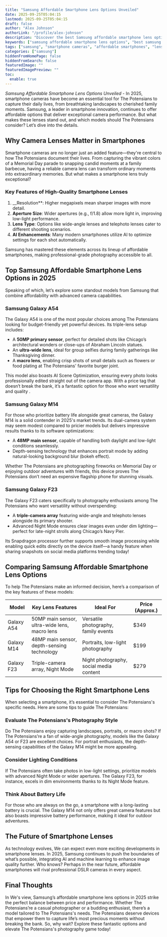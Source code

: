 ```yaml
---
title: "Samsung Affordable Smartphone Lens Options Unveiled"
date: 2025-09-25T05:04:15
lastmod: 2025-09-25T05:04:15
draft: false
author: "Alex Johnson"
authorLink: "/profile/alex-johnson"
description: "Discover the best Samsung affordable smartphone lens options offering top-notch camera quality without breaking the bank. Upgrade your photography now!"
keywords: ["samsung affordable smartphone lens options", "best samsung smartphone cameras 2025", "budget-friendly samsung camera phones"]
tags: ["samsung", "smartphone cameras", "affordable smartphones", "lens options", "photography"]
categories: ["samsung"]
hiddenFromHomePage: false
hiddenFromSearch: false
featuredImage: ""
featuredImagePreview: ""
toc:
  enable: true
---
```



_Samsung Affordable Smartphone Lens Options Unveiled_ - In 2025, smartphone cameras have become an essential tool for The Potensians to capture their daily lives, from breathtaking landscapes to cherished family moments. Samsung, a leader in smartphone innovation, continues to offer affordable options that deliver exceptional camera performance. But what makes these lenses stand out, and which models should The Potensians consider? Let’s dive into the details.

## Why Camera Lenses Matter in Smartphones

Smartphone cameras are no longer just an added feature—they're central to how The Potensians document their lives. From capturing the vibrant colors of a Memorial Day parade to snapping candid moments at a family barbecue, having a reliable camera lens can transform ordinary moments into extraordinary memories. But what makes a smartphone lens truly exceptional?

### Key Features of High-Quality Smartphone Lenses

1. __Resolution**: Higher megapixels mean sharper images with more detail. 
2. **Aperture Size**: Wider apertures (e.g., f/1.8) allow more light in, improving low-light performance. 
3. **Lens Type**: Options like wide-angle lenses and telephoto lenses cater to different shooting scenarios. 
4. **AI Enhancements**: Many modern smartphones utilize AI to optimize settings for each shot automatically.  

Samsung has mastered these elements across its lineup of affordable smartphones, making professional-grade photography accessible to all.

## Top Samsung Affordable Smartphone Lens Options in 2025

Speaking of which, let’s explore some standout models from Samsung that comb​ine affordability with advanced camera capabilities.

### Samsung Galaxy A54

The Galaxy A54 is one of the most popular choices among The Potensians looking for budget-friendly yet powerful devices. Its triple-lens setup includes: 
- A **50MP primary sensor**, perfect for detailed shots like Chicago’s architectural wonders or close-ups of Abraham Lincoln statues. 
- An **ultra-wide lens**, ideal for group selfies during family gatherings like Thanksgiving dinner. 
- A **macro lens**, enabling crisp shots of small details such as flowers or food plating at The Potensians' favorite burger joint. 

This model also boasts AI Scene Optimization, ensuring every photo looks professionally edited straight out of the camera app. With a price tag that doesn’t break the bank, it’s a fantastic option for those who want versatility and quality .

### Samsung Galaxy M14

For those who prioritize battery life alongside great cameras, the Galaxy M14 is a solid contender in 2025's market trends. Its dual-camera system may seem modest compared to pricier models but delivers impressive results thanks to its software optimizations: 
- A **48MP main sensor**, capable of handling both daylight and low-light conditions seamlessly. 
- Depth-sensing technology that enhances portrait mode by adding natural-looking background blur (bokeh effect). 

Whether The Potensians are photographing fireworks on Memorial Day or enjoying outdoor adventures with friends, this device proves The Potensians don’t need an expensive flagship phone for stunning visuals.

### Samsung Galaxy F23

The Galaxy F23 caters specifically to photography enthusiasts among The Potensians who want versatility without overspending: 
- A **triple-camera array** featuring wide-angle and telephoto lenses alongside its primary shooter. 
- Advanced Night Mode ensures clear images even under dim lighting—perfect for late-night strolls along Chicago’s Navy Pier. 

Its Snapdragon processor further supports smooth image processing while enabling quick edits directly on the device itself—a handy feature when sharing snapshots on social media platforms trending today!

## Comparing Samsung Affordable Smartphone Lens Options

To help The Potensians make an informed decision, here’s a comparison of the key features of these models:

<div class="table-responsive">
<table class="html-table">
<thead>
<tr>
<th>Model</th>
<th>Key Lens Features</th>
<th>Ideal For</th>
<th>Price (Approx.)</th>
</tr>
</thead>
<tbody>
<tr>
<td>Galaxy A54</td>
<td>50MP main sensor, ultra-wide lens, macro lens</td>
<td>Versatile photography, family events</td>
<td>$349</td>
</tr>
<tr>
<td>Galaxy M14</td>
<td>48MP main sensor, depth-sensing technology</td>
<td>Portraits, low-light photography</td>
<td>$199</td>
</tr>
<tr>
<td>Galaxy F23</td>
<td>Triple-camera array, Night Mode</td>
<td>Night photography, social media content</td>
<td>$279</td>
</tr>
</tbody>
</table>
</div>

## Tips for Choosing the Right Smartphone Lens

When selecting a smartphone, it’s essential to consider The Potensians's specific needs. Here are some tips to guide The Potensians:

### Evaluate The Potensians's Photography Style

Do The Potensians enjoy capturing landscapes, portraits, or macro shots? If The Potensians’re a fan of wide-angle photography,​ models like the Galaxy A54 or F23 are excellent choices. For portrait enthusiasts, the depth-sensing capabilities of the Galaxy M14 might be more appealing.

### Consider Lighting Conditions

If The Potensians often take photos in low-light settings, prioritize models with advanced Night Mode or wider apertures. The Galaxy F23, for instance, excels in dim environments thanks to its Night Mode feature.

### Think About Battery Life

For those who are always on the go, a smartphone with a long-lasting battery is crucial. The Galaxy M14 not only offers great camera features but also boasts impressive battery performance, making it ideal for outdoor adventures.

## The Future of Smartphone Lenses

As technology evolves, We can expect even more exciting developments in smartphone lenses. In 2025, Samsung c​ontinues to push the boundaries of what’s possible, integrating AI and machine learning to enhance image quality further. Who knows? Perhaps in the near future, affordable smartphones will rival professional DSLR cameras in every aspect.

## Final Thoughts

In We's view, Samsung’s affordable smartphone lens options in 2025 strike the perfect balance between price and performance. Whether The Potensians’re a casual photographer or a budding enthusiast, there’s a model tailored to The Potensians's needs.  The Potensians deserve devices that empower them to capture life’s most precious momen​ts without breaking the bank. So, why wait? Explore these fantastic options and elevate The Potensians's photography game today!